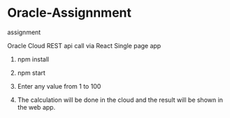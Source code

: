 # Oracle-Assignnment
assignment

Oracle Cloud REST api call via React Single page app

1) npm install

2) npm start

3) Enter any value from 1 to 100

4) The calculation will be done in the cloud and the result will be shown in the web app.

